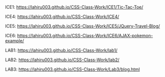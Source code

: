 ICE1: https://lahiru003.github.io/CSS-Class-Work/ICE1/Tic-Tac-Toe/


ICE4: https://lahiru003.github.io/CSS-Class-Work/ICE4/


ICE5: https://lahiru003.github.io/CSS-Class-Work/ICE5/JQuery-Travel-Blog/


ICE6: https://lahiru003.github.io/CSS-Class-Work/ICE6/AJAX-pokemon-example/


LAB1: https://lahiru003.github.io/CSS-Class-Work/lab1/


LAB2: https://lahiru003.github.io/CSS-Class-Work/lab2/

LAB3: https://lahiru003.github.io/CSS-Class-Work/Lab3/blog.html
